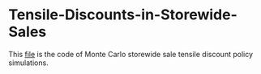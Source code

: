 # Tensile-Discounts-in-Storewide-Sales

This [file](https://github.com/hanchenresearch/Tensile-Discounts-in-Storewide-Sales/blob/main/Policy%20Simulation_build2(binomial)-10000sims.ipynb) is the code of Monte Carlo storewide sale tensile discount policy simulations.
